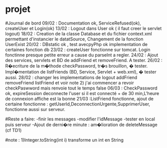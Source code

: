 # projet


#Journal de bord
09/02 : Documentation ok, ServiceRefused(ok), createUser et Login(ok)
13/02 : Logout dans User ok ( il faut creer le servlet logout)
18/02 : Creation de la classe Database et du fichier context.xml permettant d'instancier le datatSource, Changement de la fonction UserExist 
20/02 : DBstatic ok , test avecpyPhp ok implementation de certaines fonction db
23/02 : createUser fonctionne sur tomcat. Login fonctinne presque petite erreur a cause du parseInt a regler.
24/02 : Ajout des services, servlets et BD de addFriend et removeFriend. A tester.
26/02 :	R�ecriture de la m�thode checkPassword, tr�s brouillon, � tester. 
		Impl�mentation de listFriends (BD, Service, Servlet + web.xml), � tester aussi.
28/02 : changer les implementations de logout addFriend removeFriend listFriend et voir note 2) j'ai commencer a revoir checkPaswword mais renvoie tout le temps false
06/03 : CheckPassword ok, expireSession deconnecte l'user si il est connecté + de 30 min,L'heure de connexion affiche est la bonne
21/03 :ListFriend fonctionne, ajout de certaine fonctionne : getUserId,DeconnectionUrgente,SupprimerUser, fonctionne aussi sur serveur.	

#Reste a faire:
-finir les messages
-modifier l'idMessage
-tester en local puis serveur
-Ajout de derni�re minute : am�lioration de deleteMessage (cf TD1)


#note :
1)Integer.toString(int i) transforme un int en String


